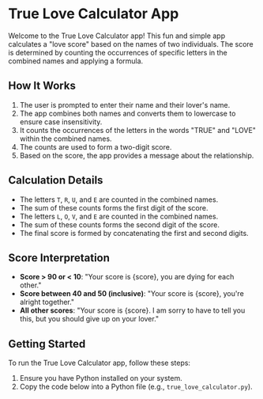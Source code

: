 # True Love Calculator App

Welcome to the True Love Calculator app! This fun and simple app calculates a "love score" based on the names of two individuals. The score is determined by counting the occurrences of specific letters in the combined names and applying a formula.

## How It Works

1. The user is prompted to enter their name and their lover's name.
2. The app combines both names and converts them to lowercase to ensure case insensitivity.
3. It counts the occurrences of the letters in the words "TRUE" and "LOVE" within the combined names.
4. The counts are used to form a two-digit score.
5. Based on the score, the app provides a message about the relationship.

## Calculation Details

- The letters `T`, `R`, `U`, and `E` are counted in the combined names.
- The sum of these counts forms the first digit of the score.
- The letters `L`, `O`, `V`, and `E` are counted in the combined names.
- The sum of these counts forms the second digit of the score.
- The final score is formed by concatenating the first and second digits.

## Score Interpretation

- **Score > 90 or < 10**: "Your score is {score}, you are dying for each other."
- **Score between 40 and 50 (inclusive)**: "Your score is {score}, you're alright together."
- **All other scores**: "Your score is {score}. I am sorry to have to tell you this, but you should give up on your lover."

## Getting Started

To run the True Love Calculator app, follow these steps:

1. Ensure you have Python installed on your system.
2. Copy the code below into a Python file (e.g., `true_love_calculator.py`).
